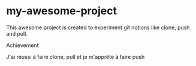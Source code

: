 # my-awesome-project

This awesome project is created to experiment git notions like clone, push and pull.

Achievement 

J'ai réussi à faire clone, pull et je m'apprête à faire push
